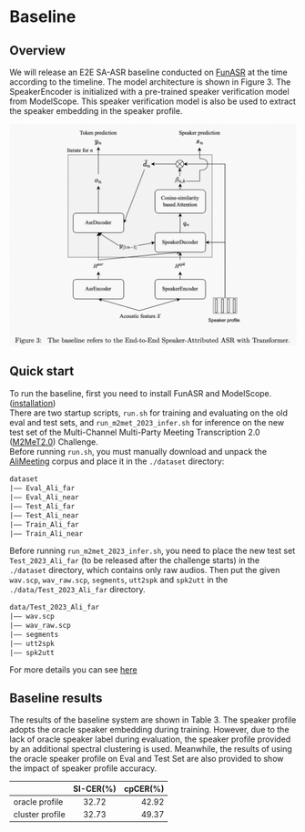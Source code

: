 # Baseline
## Overview
We will release an E2E SA-ASR baseline conducted on [FunASR](https://github.com/alibaba-damo-academy/FunASR) at the time according to the timeline. The model architecture is shown in Figure 3. The SpeakerEncoder is initialized with a pre-trained speaker verification model from ModelScope. This speaker verification model is also be used to extract the speaker embedding in the speaker profile.

![model archietecture](images/sa_asr_arch.png)

## Quick start
To run the baseline, first you need to install FunASR and ModelScope. ([installation](https://github.com/alibaba-damo-academy/FunASR#installation))  
There are two startup scripts, `run.sh` for training and evaluating on the old eval and test sets, and `run_m2met_2023_infer.sh` for inference on the new test set of the Multi-Channel Multi-Party Meeting Transcription 2.0 ([M2MeT2.0](https://alibaba-damo-academy.github.io/FunASR/m2met2/index.html)) Challenge.  
Before running `run.sh`, you must manually download and unpack the [AliMeeting](http://www.openslr.org/119/) corpus and place it in the `./dataset` directory:
```shell
dataset
|—— Eval_Ali_far
|—— Eval_Ali_near
|—— Test_Ali_far
|—— Test_Ali_near
|—— Train_Ali_far
|—— Train_Ali_near
```
Before running `run_m2met_2023_infer.sh`, you need to place the new test set `Test_2023_Ali_far` (to be released after the challenge starts) in the `./dataset` directory, which contains only raw audios. Then put the given `wav.scp`, `wav_raw.scp`, `segments`, `utt2spk` and `spk2utt` in the `./data/Test_2023_Ali_far` directory.  
```shell
data/Test_2023_Ali_far
|—— wav.scp
|—— wav_raw.scp
|—— segments
|—— utt2spk
|—— spk2utt
```
For more details you can see [here](https://github.com/alibaba-damo-academy/FunASR/blob/main/egs/alimeeting/sa-asr/README.md)

## Baseline results
The results of the baseline system are shown in Table 3. The speaker profile adopts the oracle speaker embedding during training. However, due to the lack of oracle speaker label during evaluation, the speaker profile provided by an additional spectral clustering is used. Meanwhile, the results of using the oracle speaker profile on Eval and Test Set are also provided to show the impact of speaker profile accuracy. 


|                |SI-CER(%)     |cpCER(%)  |
|:---------------|:------------:|----------:|
|oracle profile  |32.72         |42.92      |
|cluster  profile|32.73         |49.37      |